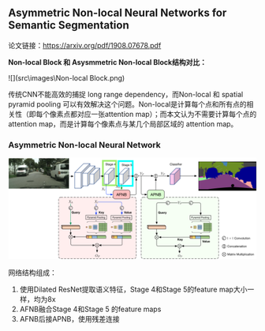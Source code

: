 ## Asymmetric Non-local Neural Networks for Semantic Segmentation

论文链接：https://arxiv.org/pdf/1908.07678.pdf

**Non-local Block 和 Asysmmetric Non-local Block结构对比：**

![](src\images\Non-local Block.png)

传统CNN不能高效的捕捉 long range dependency，而Non-local 和 spatial pyramid pooling 可以有效解决这个问题。Non-local是计算每个点和所有点的相关性（即每个像素点都对应一张attention map）；而本文认为不需要计算每个点的attention map，而是计算每个像素点与某几个局部区域的 attention map。

### Asymmetric Non-local Neural Network

<img src="src\images\ANNN.png" style="zoom:67%;" />

网络结构组成：

1. 使用Dilated ResNet提取语义特征，Stage 4和Stage 5的feature map大小一样，均为8x
2. AFNB融合Stage 4和Stage 5 的feature maps
3. AFNB后接APNB，使用残差连接